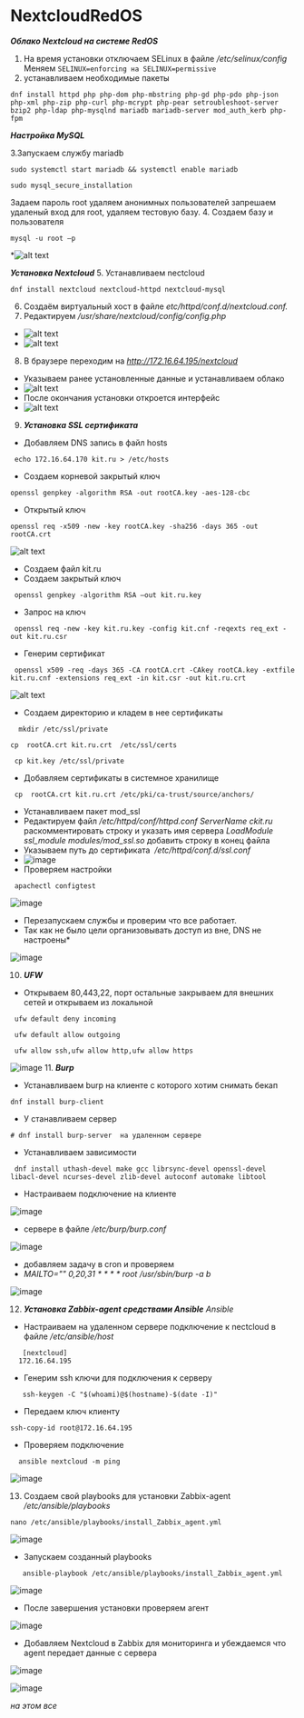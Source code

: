 # NextcloudRedOS
***Oблако Nextcloud на системе RedOS***
1. На время установки отключаем SELinux в файле */etc/selinux/config*
Меняем ```SELINUX=enforcing на SELINUX=permissive```
2. устанавливаем необходимые пакеты 
```
dnf install httpd php php-dom php-mbstring php-gd php-pdo php-json php-xml php-zip php-curl php-mcrypt php-pear setroubleshoot-server bzip2 php-ldap php-mysqlnd mariadb mariadb-server mod_auth_kerb php-fpm
```
***Настройка MySQL***

3.Запускаем службу mariadb
```
sudo systemctl start mariadb && systemctl enable mariadb

```
```
sudo mysql_secure_installation
```
Задаем пароль root удаляем анонимных пользователей запрешаем удаленый вход для root, удаляем тестовую базу.
4. Создаем базу и пользователя   
```
mysql -u root –p
```
*![alt text](./Pictures/Screenshot_1.jpg)

***Установка Nextcloud***
5. Устанавливаем nectcloud
 ```
dnf install nextcloud nextcloud-httpd nextcloud-mysql
```
6. Создаём виртуальный хост в файле *etc/httpd/conf.d/nextcloud.conf.*
7. Редактируем */usr/share/nextcloud/config/config.php*
 * ![alt text](./Pictures/Screenshot_2.jpg)
 * ![alt text](./Pictures/Screenshot_3.jpg)
8. В браузере переходим на *http://172.16.64.195/nextcloud*
* Указываем ранее установленные данные и устанавливаем облако
* ![alt text](./Pictures/Screenshot_4.jpg)
* После окончания установки откроется интерфейс 
* ![alt text](./Pictures/Screenshot_5.jpg)
9. ***Установка SSL сертификата***
* Добавляем DNS запись в файл hosts  
```
 echo 172.16.64.170 kit.ru > /etc/hosts
```
* Создаем корневой закрытый ключ 
```
openssl genpkey -algorithm RSA -out rootCA.key -aes-128-cbc
```
 * Открытый ключ 
```
openssl req -x509 -new -key rootCA.key -sha256 -days 365 -out rootCA.crt 
```
![alt text](./Pictures/Screenshot_6.jpg)

* Создаем файл kit.ru
* Создаем закрытый ключ
```
 openssl genpkey -algorithm RSA –out kit.ru.key
```
* Запрос на ключ 
```
 openssl req -new -key kit.ru.key -config kit.cnf -reqexts req_ext -out kit.ru.csr
```
* Генерим сертификат 
```
 openssl x509 -req -days 365 -CA rootCA.crt -CAkey rootCA.key -extfile kit.ru.cnf -extensions req_ext -in kit.csr -out kit.ru.crt
```
![alt text](./Pictures/Screenshot_7.jpg)
* Создаем директорию и кладем в нее сертификаты 
```
  mkdir /etc/ssl/private
```
```
cp  rootCA.crt kit.ru.crt  /etc/ssl/certs
```
```
 cp kit.key /etc/ssl/private
```
* Добавляем сертификаты в системное хранилище 
```
 cp  rootCA.crt kit.ru.crt /etc/pki/ca-trust/source/anchors/
```
* Устанавливаем пакет mod_ssl
* Редактируем файл   */etc/httpd/conf/httpd.conf*
*ServerName ckit.ru*    раскомментировать строку и указать имя сервера
*LoadModule ssl_module modules/mod_ssl.so*     добавить строку в конец файла 
* Указываем путь до сертификата  */etc/httpd/conf.d/ssl.conf*
* ![image](https://github.com/user-attachments/assets/e3f2a67a-9fbc-44f6-ad11-d20a02c9836d)
* Проверяем настройки 
```
 apachectl configtest
```
![image](https://github.com/user-attachments/assets/509105a0-8bac-41f4-a62b-b9dd7a6e1c5b)

 * Перезапускаем службы и проверим что все работает.
 * Так как не было цели организовывать доступ из вне, DNS не настроены*

![image](https://github.com/user-attachments/assets/68916ad1-53a1-4235-b28e-098878d85b94)

10. ***UFW***
    
* Открываем 80,443,22, порт остальные закрываем для внешних сетей и открываем из локальной 
```
 ufw default deny incoming
```
```
 ufw default allow outgoing
```
```
 ufw allow ssh,ufw allow http,ufw allow https
```
![image](https://github.com/user-attachments/assets/251f128f-825b-4f0a-a91e-41048bc7c90e)
11. ***Burp***
* Устанавливаем burp на клиенте с которого хотим снимать бекап
```
dnf install burp-client 
```
* У станавливаем сервер 
```
# dnf install burp-server  на удаленном сервере 
```
* Устанавливаем зависимости
```
 dnf install uthash-devel make gcc librsync-devel openssl-devel libacl-devel ncurses-devel zlib-devel autoconf automake libtool
```

* Настраиваем подключение на клиенте

![image](https://github.com/user-attachments/assets/dbd1777b-24cb-4f70-8a70-8a818b02e751)

* сервере в файле */etc/burp/burp.conf*
  
![image](https://github.com/user-attachments/assets/907e8f2f-6f2b-41a3-bc51-ce3a8e97bba6)

* добавляем задачу в cron и проверяем
* *MAILTO="" 0,20,31 * * * * root /usr/sbin/burp -a b*

![image](https://github.com/user-attachments/assets/e3aa609e-0b68-4b9d-a892-e64715aad257)

12. ***Установка Zabbix-agent средствами Ansible***
 *Ansible*
* Настраиваем на удаленном сервере подключение к nectcloud в файле */etc/ansible/host*
```
   [nextcloud]
  172.16.64.195 
```
* Генерим ssh ключи для подключения к серверу
```
   ssh-keygen -C "$(whoami)@$(hostname)-$(date -I)"
```
* Передаем ключ клиенту  
```
ssh-copy-id root@172.16.64.195
```
* Проверяем подключение
```
  ansible nextcloud -m ping
```

![image](https://github.com/user-attachments/assets/de6621d0-0b13-4889-9a4a-d7a46510f3b0)

13. Создаем свой playbooks для установки Zabbix-agent  */etc/ansible/playbooks*
```
nano /etc/ansible/playbooks/install_Zabbix_agent.yml
```

![image](https://github.com/user-attachments/assets/3f5ba34b-bcf1-4b02-bae6-69d07668e49e)


* Запускаем созданный playbooks
```
   ansible-playbook /etc/ansible/playbooks/install_Zabbix_agent.yml
```

![image](https://github.com/user-attachments/assets/d255b9e1-b808-4b7c-99b7-3275e66d84fa)

* После завершения установки проверяем агент 

![image](https://github.com/user-attachments/assets/7db9d3da-5cc9-4814-851b-4d45d02fcbe3)

* Добавляем Nextcloud в Zabbix для мониторинга и убеждаемся что agent передает данные с сервера


![image](https://github.com/user-attachments/assets/28e74908-1479-47f8-b542-4efe9cfa09e9)


![image](https://github.com/user-attachments/assets/7b8913e3-7c8d-46c3-85b0-856f1fc030ba)

*на этом все*
